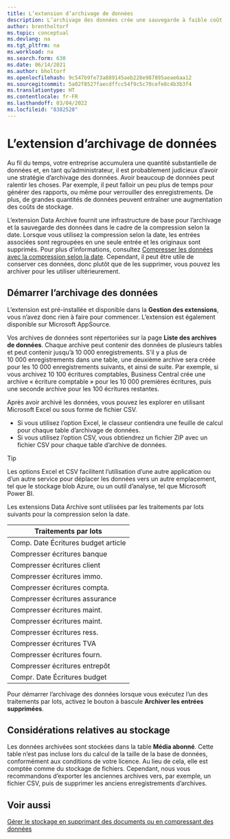 ```yaml
---
title: L’extension d’archivage de données
description: L’archivage des données crée une sauvegarde à faible coût de vos enregistrements.
author: brentholtorf
ms.topic: conceptual
ms.devlang: na
ms.tgt_pltfrm: na
ms.workload: na
ms.search.form: 630
ms.date: 06/14/2021
ms.author: bholtorf
ms.openlocfilehash: 9c547b9fe73a889145aeb228e987895aeae6aa12
ms.sourcegitcommit: 5a02f8527faecdffcc54f9c5c70cefe8c4b3b3f4
ms.translationtype: HT
ms.contentlocale: fr-FR
ms.lasthandoff: 03/04/2022
ms.locfileid: "8382528"
---
```

# <a name="the-data-archive-extension"></a>L’extension d’archivage de données
Au fil du temps, votre entreprise accumulera une quantité substantielle de données et, en tant qu’administrateur, il est probablement judicieux d’avoir une stratégie d’archivage des données. Avoir beaucoup de données peut ralentir les choses. Par exemple, il peut falloir un peu plus de temps pour générer des rapports, ou même pour verrouiller des enregistrements. De plus, de grandes quantités de données peuvent entraîner une augmentation des coûts de stockage.

L’extension Data Archive fournit une infrastructure de base pour l’archivage et la sauvegarde des données dans le cadre de la compression selon la date. Lorsque vous utilisez la compression selon la date, les entrées associées sont regroupées en une seule entrée et les originaux sont supprimés. Pour plus d’informations, consultez [Compresser les données avec la compression selon la date](admin-manage-documents.md#compress-data-with-date-compression). Cependant, il peut être utile de conserver ces données, donc plutôt que de les supprimer, vous pouvez les archiver pour les utiliser ultérieurement.

## <a name="start-archiving-data"></a>Démarrer l’archivage des données
L’extension est pré-installée et disponible dans la **Gestion des extensions**, vous n’avez donc rien à faire pour commencer. L’extension est également disponible sur Microsoft AppSource. 

Vos archives de données sont répertoriées sur la page **Liste des archives de données**. Chaque archive peut contenir des données de plusieurs tables et peut contenir jusqu’à 10 000 enregistrements. S’il y a plus de 10 000 enregistrements dans une table, une deuxième archive sera créée pour les 10 000 enregistrements suivants, et ainsi de suite. Par exemple, si vous archivez 10 100 écritures comptables, Business Central crée une archive « écriture comptable » pour les 10 000 premières écritures, puis une seconde archive pour les 100 écritures restantes. 

Après avoir archivé les données, vous pouvez les explorer en utilisant Microsoft Excel ou sous forme de fichier CSV.

* Si vous utilisez l’option Excel, le classeur contiendra une feuille de calcul pour chaque table d’archivage de données.
* Si vous utilisez l’option CSV, vous obtiendrez un fichier ZIP avec un fichier CSV pour chaque table d’archive de données.

> [!TIP]
> Les options Excel et CSV facilitent l’utilisation d’une autre application ou d’un autre service pour déplacer les données vers un autre emplacement, tel que le stockage blob Azure, ou un outil d’analyse, tel que Microsoft Power BI.

Les extensions Data Archive sont utilisées par les traitements par lots suivants pour la compression selon la date.

|Traitements par lots  |
|---------|
|Comp. Date Écritures budget article |
|Compresser écritures banque |
|Compresser écritures client |
|Compresser écritures immo. |
|Compresser écritures compta. |
|Compresser écritures assurance |
|Compresser écritures maint. |
|Compresser écritures maint. |
|Compresser écritures ress. |
|Compresser écritures TVA |
|Compresser écritures fourn. |
|Compresser écritures entrepôt |
|Compr. Date Écritures budget |

Pour démarrer l’archivage des données lorsque vous exécutez l’un des traitements par lots, activez le bouton à bascule **Archiver les entrées supprimées**.

## <a name="storage-considerations"></a>Considérations relatives au stockage
Les données archivées sont stockées dans la table **Média abonné**. Cette table n’est pas incluse lors du calcul de la taille de la base de données, conformément aux conditions de votre licence. Au lieu de cela, elle est comptée comme du stockage de fichiers. Cependant, nous vous recommandons d’exporter les anciennes archives vers, par exemple, un fichier CSV, puis de supprimer les anciens enregistrements d’archives.

## <a name="see-also"></a>Voir aussi
[Gérer le stockage en supprimant des documents ou en compressant des données](admin-manage-documents.md)
